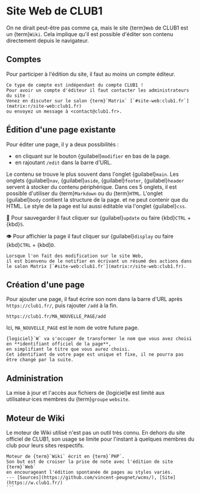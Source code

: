 Site Web de CLUB1
=================

On ne dirait peut-être pas comme ça, mais le site {term}`Web` de CLUB1 est un {term}`Wiki`.
Cela implique qu'il est possible d'éditer son contenu directement depuis le navigateur.

Comptes
-------

Pour participer à l'édition du site, il faut au moins un compte éditeur.

```{warning}
Ce type de compte est indépendant du compte CLUB1 !
Pour avoir un compte d'éditeur il faut contacter les administrateurs du site :
Venez en discuter sur le salon {term}`Matrix` [`#site-web:club1.fr`](matrix:r/site-web:club1.fr)
ou envoyez un message à <contact@club1.fr>.
```

Édition d'une page existante
----------------------------

Pour éditer une page, il y a deux possibilités :

- en cliquant sur le bouton {guilabel}`modifier` en bas de la page.
- en rajoutant `/edit` dans la barre d'URL.

Le contenu se trouve le plus souvent dans l'onglet {guilabel}`main`.
Les onglets {guilabel}`nav`, {guilabel}`aside`, {guilabel}`footer`, {guilabel}`header`
servent à stocker du contenu périphérique.
Dans ces 5 onglets, il est possible d'utiliser du {term}`Markdown` ou du {term}`HTML`.
L'onglet {guilabel}`body` contient la structure de la page.
et ne peut contenir que du HTML.
Le style de la page est lui aussi éditable via l'onglet {guilabel}`css`.

💾 Pour sauvegarder il faut cliquer sur {guilabel}`update` ou faire {kbd}`CTRL` + {kbd}`S`.

👁️ Pour affichier la page il faut cliquer sur {guilabel}`display` ou faire {kbd}`CTRL` + {kbd}`D`.


```{tip}
Lorsque l'on fait des modification sur le site Web,
il est bienvenu de le notifier en écrivant un résumé des actions dans le salon Matrix [`#site-web:club1.fr`](matrix:r/site-web:club1.fr).
```

Création d'une page
-------------------

Pour ajouter une page, il faut écrire son nom dans la barre d'URL après `https://club1.fr/`,
puis rajouter `/add` à la fin.

    https://club1.fr/MA_NOUVELLE_PAGE/add

Ici, `MA_NOUVELLE_PAGE` est le nom de votre future page.

```{note}
{logiciel}`W` va s'occuper de transformer le nom que vous avez choisi en **identifiant officiel de la page**,
en simplifiant le titre que vous aurez choisi.
Cet identifiant de votre page est unique et fixe, il ne pourra pas être changé par la suite.
```

Administration
--------------

La mise à jour et l'accès aux fichiers de {logiciel}`W`
est limité aux utilisateur·ices membres du {term}`groupe` `website`.

Moteur de Wiki
--------------

Le moteur de Wiki utilisé n'est pas un outil très connu.
En dehors du site officiel de CLUB1,
son usage se limite pour l'instant à quelques membres du club pour leurs sites respectifs.


````{logiciel} W
Moteur de {term}`Wiki` écrit en {term}`PHP`.
Son but est de croiser la prise de note avec l'édition de site {term}`Web`
en encourageant l'édition spontanée de pages au styles variés.
--- [Sources](https://github.com/vincent-peugnet/wcms/), [Site](https://w.club1.fr/)
```
